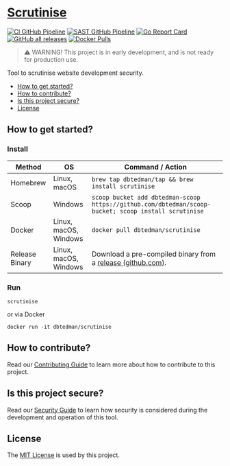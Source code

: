 # [Scrutinise](https://github.com/dbtedman/scrutinise)

[![CI GitHub Pipeline](https://img.shields.io/github/actions/workflow/status/dbtedman/scrutinise/ci.yml?branch=main&style=for-the-badge&logo=github&label=ci)](https://github.com/dbtedman/scrutinise/actions/workflows/ci.yml?query=branch%3Amain)
[![SAST GitHub Pipeline](https://img.shields.io/github/actions/workflow/status/dbtedman/scrutinise/sast.yml?branch=main&style=for-the-badge&logo=github&label=sast)](https://github.com/dbtedman/scrutinise/actions/workflows/sast.yml)
[![Go Report Card](https://goreportcard.com/badge/github.com/dbtedman/scrutinise?style=for-the-badge)](https://goreportcard.com/report/github.com/dbtedman/scrutinise)
[![GitHub all releases](https://img.shields.io/github/downloads/dbtedman/scrutinise/total?style=for-the-badge&logo=github)](https://github.com/dbtedman/scrutinise/releases)
[![Docker Pulls](https://img.shields.io/docker/pulls/dbtedman/scrutinise?sort=semver&style=for-the-badge&logo=docker)](https://hub.docker.com/r/dbtedman/scrutinise)

> ⚠️ WARNING! This project is in early development, and is not ready for production use.

Tool to scrutinise website development security.

- [How to get started?](#how-to-get-started)
- [How to contribute?](#how-to-contribute)
- [Is this project secure?](#is-this-project-secure)
- [License](#license)

## How to get started?

### Install

| Method         | OS                    | Command / Action                                                                                               |
|----------------|-----------------------|----------------------------------------------------------------------------------------------------------------|
| Homebrew       | Linux, macOS          | `brew tap dbtedman/tap && brew install scrutinise`                                                             |
| Scoop          | Windows               | `scoop bucket add dbtedman-scoop https://github.com/dbtedman/scoop-bucket; scoop install scrutinise`           |
| Docker         | Linux, macOS, Windows | `docker pull dbtedman/scrutinise`                                                                              |
| Release Binary | Linux, macOS, Windows | Download a pre-compiled binary from a [release (github.com)](https://github.com/dbtedman/scrutinise/releases). |

### Run

```shell
scrutinise
```

or via Docker

```shell
docker run -it dbtedman/scrutinise
```

## How to contribute?

Read our [Contributing Guide](./CONTRIBUTING.md) to learn more about how to contribute to this project.

## Is this project secure?

Read our [Security Guide](./SECURITY.md) to learn how security is considered during the development and operation of
this
tool.

## License

The [MIT License](./LICENSE.md) is used by this project.
